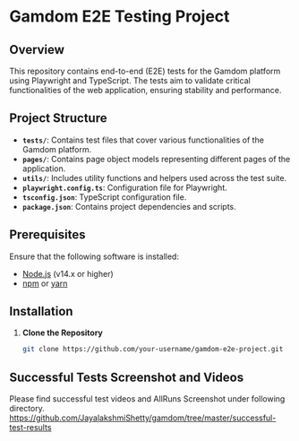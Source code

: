 # Gamdom E2E Testing Project

## Overview

This repository contains end-to-end (E2E) tests for the Gamdom platform using Playwright and TypeScript. The tests aim to validate critical functionalities of the web application, ensuring stability and performance. 

## Project Structure

- **`tests/`**: Contains test files that cover various functionalities of the Gamdom platform.
- **`pages/`**: Contains page object models representing different pages of the application.
- **`utils/`**: Includes utility functions and helpers used across the test suite.
- **`playwright.config.ts`**: Configuration file for Playwright.
- **`tsconfig.json`**: TypeScript configuration file.
- **`package.json`**: Contains project dependencies and scripts.

## Prerequisites

Ensure that the following software is installed:

- [Node.js](https://nodejs.org/) (v14.x or higher)
- [npm](https://www.npmjs.com/) or [yarn](https://classic.yarnpkg.com/en/docs/install)

## Installation

1. **Clone the Repository**

   ```bash
   git clone https://github.com/your-username/gamdom-e2e-project.git

## Successful Tests Screenshot and Videos  

Please find successful test videos and AllRuns Screenshot under following directory.
https://github.com/JayalakshmiShetty/gamdom/tree/master/successful-test-results
